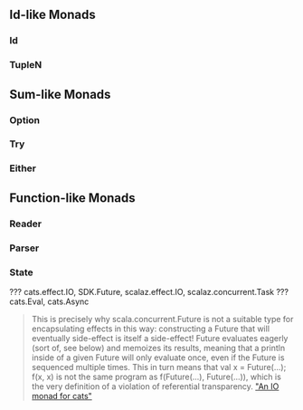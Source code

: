 
## Id-like Monads
### Id
### TupleN

## Sum-like Monads
### Option
### Try
### Either

## Function-like Monads
### Reader
### Parser
### State

??? cats.effect.IO, SDK.Future, scalaz.effect.IO, scalaz.concurrent.Task
??? cats.Eval, cats.Async

> This is precisely why scala.concurrent.Future is not a suitable type for encapsulating effects in this way: constructing a Future that will eventually side-effect is itself a side-effect! Future evaluates eagerly (sort of, see below) and memoizes its results, meaning that a println inside of a given Future will only evaluate once, even if the Future is sequenced multiple times. This in turn means that val x = Future(...); f(x, x) is not the same program as f(Future(...), Future(...)), which is the very definition of a violation of referential transparency.
> ["An IO monad for cats"](https://typelevel.org/blog/2017/05/02/io-monad-for-cats.html)
